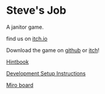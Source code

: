 # Steve's Job

A janitor game.

find us on [itch.io](https://goosegirlgames.itch.io/)

Download the game on [github](https://github.com/GooseGirlGames/steves-job/releases/latest) or [itch](https://goosegirlgames.itch.io/steves-job)!

[Hintbook](https://goosegirlgames.github.io/)

[Development Setup Instructions](doc/UnitySetup.md)

[Miro board](https://miro.com/app/board/o9J_lLQsdcc=/)
